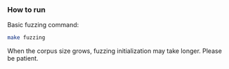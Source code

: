 ### How to run

Basic fuzzing command:
```bash
make fuzzing
```
When the corpus size grows, fuzzing initialization may take longer. Please be patient.
